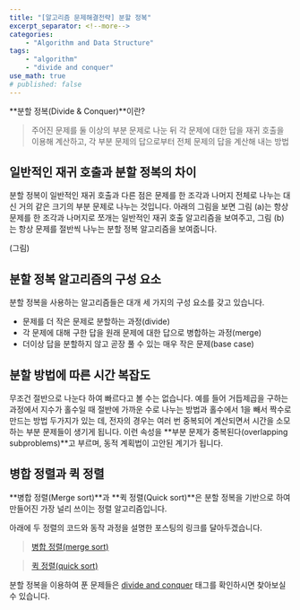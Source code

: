 ```yaml
---
title: "[알고리즘 문제해결전략] 분할 정복"
excerpt_separator: <!--more-->
categories: 
    - "Algorithm and Data Structure"
tags: 
    - "algorithm"
    - "divide and conquer"
use_math: true
# published: false
---
```

**분할 정복(Divide & Conquer)**이란?
 > 주어진 문제를 둘 이상의 부분 문제로 나눈 뒤 각 문제에 대한 답을 재귀 호출을 이용해 계산하고, 각 부분 문제의 답으로부터 전체 문제의 답을 계산해 내는 방법  

## 일반적인 재귀 호출과 분할 정복의 차이  
분할 정복이 일반적인 재귀 호출과 다른 점은 문제를 한 조각과 나머지 전체로 나누는 대신 거의 같은 크기의 부분 문제로 나누는 것입니다. 아래의 그림을 보면 그림 (a)는 항상 문제를 한 조각과 나머지로 쪼개는 일반적인 재귀 호출 알고리즘을 보여주고, 그림 (b)는 항상 문제를 절반씩 나누는 분할 정복 알고리즘을 보여줍니다.

(그림)  

## 분할 정복 알고리즘의 구성 요소  
분할 정복을 사용하는 알고리즘들은 대개 세 가지의 구성 요소를 갖고 있습니다.  

 - 문제를 더 작은 문제로 분할하는 과정(divide)  
 - 각 문제에 대해 구한 답을 원래 문제에 대한 답으로 병합하는 과정(merge)  
 - 더이상 답을 분할하지 않고 곧장 풀 수 있는 매우 작은 문제(base case)  

## 분할 방법에 따른 시간 복잡도  
무조건 절반으로 나눈다 하여 빠르다고 볼 수는 없습니다. 예를 들어 거듭제곱을 구하는 과정에서 지수가 홀수일 때 절반에 가까운 수로 나누는 방법과 홀수에서 1을 빼서 짝수로 만드는 방법 두가지가 있는 데, 전자의 경우는 여러 번 중복되어 계산되면서 시간을 소모하는 부분 문제들이 생기게 됩니다. 이런 속성을 **부분 문제가 중복된다(overlapping subproblems)**고 부르며, 동적 계획법이 고안된 계기가 됩니다.

## 병합 정렬과 퀵 정렬  
**병합 정렬(Merge sort)**과 **퀵 정렬(Quick sort)**은 분할 정복을 기반으로 하여 만들어진 가장 널리 쓰이는 정렬 알고리즘입니다. 

아래에 두 정렬의 코드와 동작 과정을 설명한 포스팅의 링크를 달아두겠습니다.

> [병합 정렬(merge sort)](https://kimeunh3.github.io/sorting/merge_sort/)  

> [퀵 정렬(quick sort)](https://kimeunh3.github.io/sorting/quick_sort/)  

분할 정복을 이용하여 푼 문제들은 [divide and conquer](https://kimeunh3.github.io/tags/#divide-and-conquer) 태그를 확인하시면 찾아보실 수 있습니다.  
